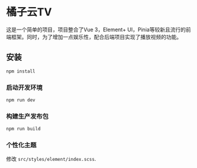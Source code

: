 # 橘子云TV
这是一个简单的项目，项目整合了Vue 3，Element+ UI，Pinia等较新且流行的前端框架。同时，为了增加一点娱乐性，配合后端项目实现了播放视频的功能。

## 安装

```bash
npm install
```

### 启动开发环境

```bash
npm run dev
```

### 构建生产发布包

```bash
npm run build
```

### 个性化主题

修改 `src/styles/element/index.scss`.
